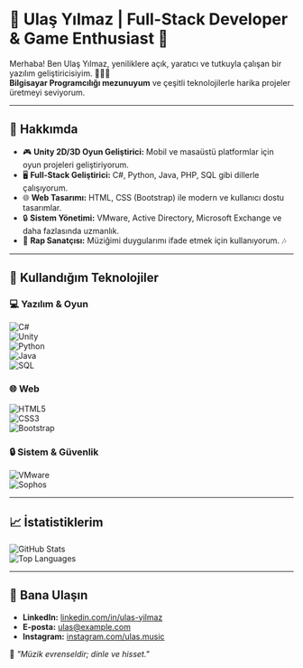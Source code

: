# 🌟 Ulaş Yılmaz | Full-Stack Developer & Game Enthusiast 🌟  

Merhaba! Ben Ulaş Yılmaz, yeniliklere açık, yaratıcı ve tutkuyla çalışan bir yazılım geliştiricisiyim. 🎨👨‍💻  
**Bilgisayar Programcılığı mezunuyum** ve çeşitli teknolojilerle harika projeler üretmeyi seviyorum.  

---

## 🚀 Hakkımda  
- 🎮 **Unity 2D/3D Oyun Geliştirici:** Mobil ve masaüstü platformlar için oyun projeleri geliştiriyorum.  
- 🖥️ **Full-Stack Geliştirici:** C#, Python, Java, PHP, SQL gibi dillerle çalışıyorum.  
- 🌐 **Web Tasarımı:** HTML, CSS (Bootstrap) ile modern ve kullanıcı dostu tasarımlar.  
- 🔒 **Sistem Yönetimi:** VMware, Active Directory, Microsoft Exchange ve daha fazlasında uzmanlık.  
- 🎤 **Rap Sanatçısı:** Müziğimi duygularımı ifade etmek için kullanıyorum. 🎶  

---

## 🔧 Kullandığım Teknolojiler  

### 💻 Yazılım & Oyun  
![C#](https://img.shields.io/badge/-C%23-239120?style=flat&logo=csharp&logoColor=white)  
![Unity](https://img.shields.io/badge/-Unity-000000?style=flat&logo=unity&logoColor=white)  
![Python](https://img.shields.io/badge/-Python-3776AB?style=flat&logo=python&logoColor=white)  
![Java](https://img.shields.io/badge/-Java-007396?style=flat&logo=java&logoColor=white)  
![SQL](https://img.shields.io/badge/-SQL-4479A1?style=flat&logo=postgresql&logoColor=white)  

### 🌐 Web  
![HTML5](https://img.shields.io/badge/-HTML5-E34F26?style=flat&logo=html5&logoColor=white)  
![CSS3](https://img.shields.io/badge/-CSS3-1572B6?style=flat&logo=css3&logoColor=white)  
![Bootstrap](https://img.shields.io/badge/-Bootstrap-563D7C?style=flat&logo=bootstrap&logoColor=white)  

### 🔒 Sistem & Güvenlik  
![VMware](https://img.shields.io/badge/-VMware-607078?style=flat&logo=vmware&logoColor=white)  
![Sophos](https://img.shields.io/badge/-Sophos-003399?style=flat&logo=sophos&logoColor=white)  

---

## 📈 İstatistiklerim  

![GitHub Stats](https://github-readme-stats.vercel.app/api?username=ulas&show_icons=true&theme=radical)  
![Top Languages](https://github-readme-stats.vercel.app/api/top-langs/?username=ulas&layout=compact&theme=radical)  

---

## 🤝 Bana Ulaşın  
- **LinkedIn:** [linkedin.com/in/ulas-yilmaz](#)  
- **E-posta:** ulas@example.com  
- **Instagram:** [instagram.com/ulas.music](#)  

🎯 *"Müzik evrenseldir; dinle ve hisset."*  
